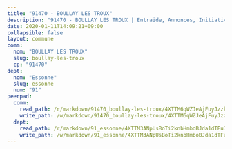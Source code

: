 ```yaml
---
title: "91470 - BOULLAY LES TROUX"
description: "91470 - BOULLAY LES TROUX | Entraide, Annonces, Initiatives"
date: 2020-01-11T14:09:21+09:00
collapsible: false
layout: commune
comm:
  nom: "BOULLAY LES TROUX"
  slug: boullay-les-troux
  cp: "91470"
dept:
  nom: "Essonne"
  slug: essonne
  num: "91"
peerpad:
  comm:
    read_path: /r/markdown/91470_boullay-les-troux/4XTTM6qWZJeAjFuyJzzk1922mQkyQWCPeJhBMYfUi5sGpJNDi
    write_path: /w/markdown/91470_boullay-les-troux/4XTTM6qWZJeAjFuyJzzk1922mQkyQWCPeJhBMYfUi5sGpJNDi-K3TgTdAFVmxTRW3LVXvrHk7m5rm9GPuxBrB7kbD2fsGEXa6JJC92vn4HDnX1dPhNWH7X2JcKHf1F2cLjgwHusGoi6RHoweBn3RVTzREtspVmGyQwxXc2zGMEZLpcpMekgD9HxpaY
  dept:
    read_path: /r/markdown/91_essonne/4XTTM3ANpUsBoTi2knbHmboBJda1dTFu7ky8ZK9dB2RyMMfWF
    write_path: /w/markdown/91_essonne/4XTTM3ANpUsBoTi2knbHmboBJda1dTFu7ky8ZK9dB2RyMMfWF-K3TgUyWqeJSocSvH4aaj1ao8GVHVL7XNdUYQ4QUUeH9BAdnr24zoBJ2C3FCPvjfnNG6dyrzadtyfizxGKpMjZFU9wDjSpA4g6VtDcxL8iEmbLsyV9TFoF7XzgcRopbNZHgpYvcW3
---
```


